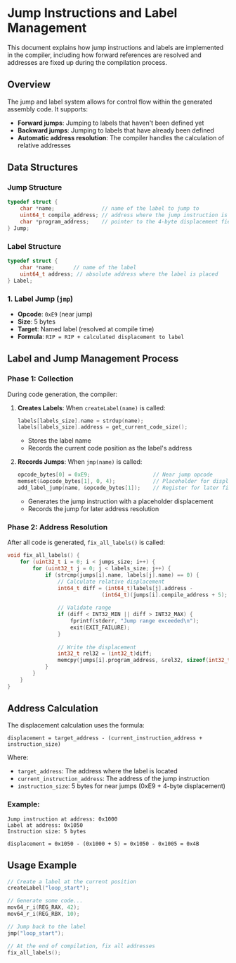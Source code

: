 # Jump Instructions and Label Management

This document explains how jump instructions and labels are implemented in the compiler, including how forward references are resolved and addresses are fixed up during the compilation process.

## Overview

The jump and label system allows for control flow within the generated assembly code. It supports:
- **Forward jumps**: Jumping to labels that haven't been defined yet
- **Backward jumps**: Jumping to labels that have already been defined
- **Automatic address resolution**: The compiler handles the calculation of relative addresses

## Data Structures

### Jump Structure
```c
typedef struct {
    char *name;               // name of the label to jump to
    uint64_t compile_address; // address where the jump instruction is located
    char *program_address;    // pointer to the 4-byte displacement field in the instruction
} Jump;
```

### Label Structure
```c
typedef struct {
    char *name;      // name of the label
    uint64_t address; // absolute address where the label is placed
} Label;
```


### 1. Label Jump (`jmp`)
- **Opcode**: `0xE9` (near jump)
- **Size**: 5 bytes
- **Target**: Named label (resolved at compile time)
- **Formula**: `RIP = RIP + calculated displacement to label`

## Label and Jump Management Process

### Phase 1: Collection
During code generation, the compiler:

1. **Creates Labels**: When `createLabel(name)` is called:
   ```c
   labels[labels_size].name = strdup(name);
   labels[labels_size].address = get_current_code_size();
   ```
   - Stores the label name
   - Records the current code position as the label's address

2. **Records Jumps**: When `jmp(name)` is called:
   ```c
   opcode_bytes[0] = 0xE9;                    // Near jump opcode
   memset(&opcode_bytes[1], 0, 4);            // Placeholder for displacement
   add_label_jump(name, &opcode_bytes[1]);    // Register for later fixup
   ```
   - Generates the jump instruction with a placeholder displacement
   - Records the jump for later address resolution

### Phase 2: Address Resolution
After all code is generated, `fix_all_labels()` is called:

```c
void fix_all_labels() {
    for (uint32_t i = 0; i < jumps_size; i++) {
        for (uint32_t j = 0; j < labels_size; j++) {
            if (strcmp(jumps[i].name, labels[j].name) == 0) {
                // Calculate relative displacement
                int64_t diff = (int64_t)labels[j].address - 
                              (int64_t)(jumps[i].compile_address + 5);
                
                // Validate range
                if (diff < INT32_MIN || diff > INT32_MAX) {
                    fprintf(stderr, "Jump range exceeded\n");
                    exit(EXIT_FAILURE);
                }
                
                // Write the displacement
                int32_t rel32 = (int32_t)diff;
                memcpy(jumps[i].program_address, &rel32, sizeof(int32_t));
            }
        }
    }
}
```

## Address Calculation

The displacement calculation uses the formula:
```
displacement = target_address - (current_instruction_address + instruction_size)
```

Where:
- `target_address`: The address where the label is located
- `current_instruction_address`: The address of the jump instruction
- `instruction_size`: 5 bytes for near jumps (0xE9 + 4-byte displacement)

### Example:
```
Jump instruction at address: 0x1000
Label at address: 0x1050
Instruction size: 5 bytes

displacement = 0x1050 - (0x1000 + 5) = 0x1050 - 0x1005 = 0x4B
```

## Usage Example

```c
// Create a label at the current position
createLabel("loop_start");

// Generate some code...
mov64_r_i(REG_RAX, 42);
mov64_r_i(REG_RBX, 10);

// Jump back to the label
jmp("loop_start");

// At the end of compilation, fix all addresses
fix_all_labels();
```
